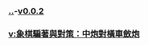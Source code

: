 ### [..](..)-[v0.0.2](https://github.com/littleflute/cchess/edit/master/ref/pu/PianZhaoYuDuiCe/6/readme.md)
### [v:象棋騙著與對策：中炮對橫車斂炮](https://www.youtube.com/watch?v=sw1B7uJlazM)
